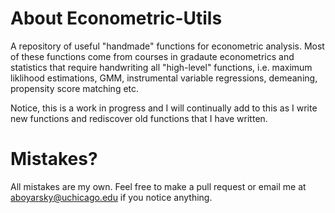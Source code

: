 # About Econometric-Utils
A repository of useful "handmade" functions for econometric analysis. Most of these functions come from courses in gradaute econometrics and statistics that require handwriting all "high-level" functions, i.e. maximum liklihood estimations, GMM, instrumental variable regressions, demeaning, propensity score matching etc.

Notice, this is a work in progress and I will continually add to this as I write new functions and rediscover old functions that I have written. 

# Mistakes?
All mistakes are my own. Feel free to make a pull request or email me at aboyarsky@uchicago.edu if you notice anything.

